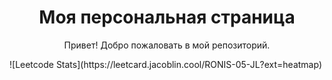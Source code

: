 <div align="center">

# Моя персональная страница

Привет! Добро пожаловать в мой репозиторий.

</div>
![Leetcode Stats](https://leetcard.jacoblin.cool/RONIS-05-JL?ext=heatmap)
<!--
**RONIS-0505/RONIS-0505** is a ✨ _special_ ✨ repository because its `README.md` (this file) appears on your GitHub profile.

Here are some ideas to get you started:

- 🔭 I’m currently working on ...
- 🌱 I’m currently learning ...
- 👯 I’m looking to collaborate on ...
- 🤔 I’m looking for help with ...
- 💬 Ask me about ...
- 📫 How to reach me: ...
- 😄 Pronouns: ...
- ⚡ Fun fact: ...
-->

